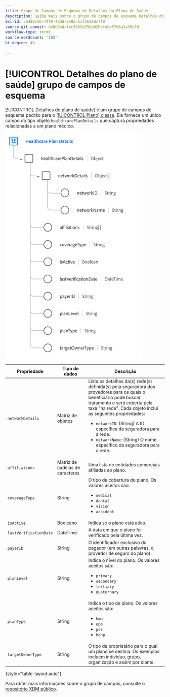 ```yaml
---
title: Grupo de Campos de Esquema de Detalhes do Plano de Saúde
description: Saiba mais sobre o grupo de campos de esquema Detalhes do plano de saúde.
exl-id: 5a480c5b-74f8-48dd-858a-5cf2628dc7f0
source-git-commit: de8e944cfec3b52d25bb02bcfebe57d6a2a35e39
workflow-type: tm+mt
source-wordcount: '202'
ht-degree: 4%

---
```


# [!UICONTROL Detalhes do plano de saúde] grupo de campos de esquema

[!UICONTROL Detalhes do plano de saúde] é um grupo de campos de esquema padrão para o [[!UICONTROL Plano] classe](../../classes/plan.md). Ele fornece um único campo do tipo objeto `healthcarePlanDetails` que captura propriedades relacionadas a um plano médico.

![](../../images/field-groups/plan/healthcare-plan-details.png)

| Propriedade | Tipo de dados | Descrição |
| --- | --- | --- |
| `networkDetails` | Matriz de objetos | Lista os detalhes da(s) rede(s) definida(s) pela seguradora dos provedores para os quais o beneficiário pode buscar tratamento e será coberta pela taxa &quot;na rede&quot;. Cada objeto inclui as seguintes propriedades: <ul><li>`networkID`: (String) A ID específica da seguradora para a rede.</li><li>`networkName`: (String) O nome específico da seguradora para a rede.</li></ul> |
| `affiliations` | Matriz de cadeias de caracteres | Uma lista de entidades comerciais afiliadas ao plano. |
| `coverageType` | String | O tipo de cobertura do plano. Os valores aceitos são:<ul><li>`medical`</li><li>`dental`</li><li>`vision`</li><li>`accident`</li></ul> |
| `isActive` | Booleano | Indica se o plano está ativo. |
| `lastVerificationDate` | DateTime | A data em que o plano foi verificado pela última vez. |
| `payerID` | String | O identificador exclusivo do pagador (em outras palavras, o provedor de seguro do plano). |
| `planLevel` | String | Indica o nível do plano. Os valores aceitos são:<ul><li>`primary`</li><li>`secondary`</li><li>`tertiary`</li><li>`quaternary`</li></ul> |
| `planType` | String | Indica o tipo de plano. Os valores aceitos são:<ul><li>`hmo`</li><li>`epo`</li><li>`pos`</li><li>`hdhp`</li></ul> |
| `targetOwnerType` | String | O tipo de proprietário para o qual um plano se destina. Os exemplos incluem indivíduo, grupo, organização e assim por diante. |

{style="table-layout:auto"}

Para obter mais informações sobre o grupo de campos, consulte o [repositório XDM público](https://github.com/adobe/xdm/blob/master/docs/reference/fieldgroups/plan/healthcare-plan-details.schema.json).
